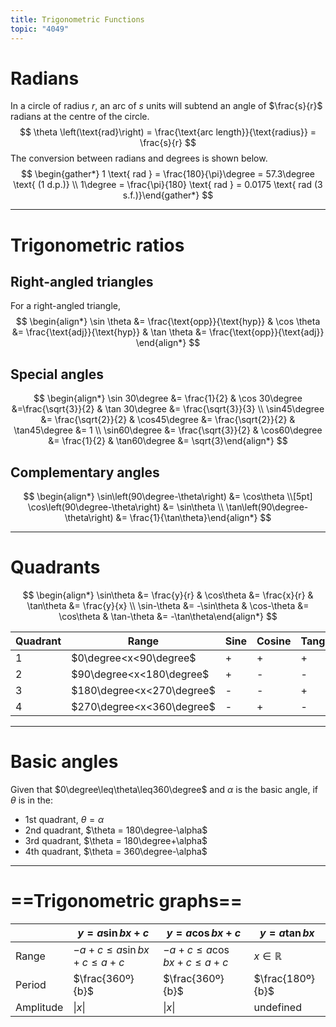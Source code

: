```yaml
---
title: Trigonometric Functions
topic: "4049"
---
```

# Radians
In a circle of radius $r$, an arc of $s$ units will subtend an angle of $\frac{s}{r}$ radians at the centre of the circle.
$$ 
\theta \left(\text{rad}\right) = \frac{\text{arc length}}{\text{radius}} = \frac{s}{r} 
$$
The conversion between radians and degrees is shown below.
$$ 
\begin{gather*} 1 \text{ rad } = \frac{180}{\pi}\degree = 57.3\degree \text{ (1 d.p.)} \\ 1\degree = \frac{\pi}{180} \text{ rad } = 0.0175 \text{ rad (3 s.f.)}\end{gather*} 
$$

---
# Trigonometric ratios
## Right-angled triangles
For a right-angled triangle,
$$ 
\begin{align*} \sin \theta &= \frac{\text{opp}}{\text{hyp}} & \cos \theta &= \frac{\text{adj}}{\text{hyp}} & \tan \theta &= \frac{\text{opp}}{\text{adj}} \end{align*} 
$$

## Special angles
$$ 
\begin{align*} \sin 30\degree &= \frac{1}{2} & \cos 30\degree &=\frac{\sqrt{3}}{2} & \tan 30\degree &= \frac{\sqrt{3}}{3} \\ \sin45\degree &= \frac{\sqrt{2}}{2} & \cos45\degree &= \frac{\sqrt{2}}{2} & \tan45\degree &= 1 \\ \sin60\degree &= \frac{\sqrt{3}}{2} & \cos60\degree &= \frac{1}{2} & \tan60\degree &= \sqrt{3}\end{align*} 
$$
## Complementary angles
$$ 
\begin{align*} \sin\left(90\degree-\theta\right) &= \cos\theta \\[5pt] \cos\left(90\degree-\theta\right) &= \sin\theta \\ \tan\left(90\degree-\theta\right) &= \frac{1}{\tan\theta}\end{align*} 
$$

---
# Quadrants
$$ 
\begin{align*} \sin\theta &= \frac{y}{r} & \cos\theta &= \frac{x}{r} & \tan\theta &= \frac{y}{x} \\ \sin-\theta &= -\sin\theta & \cos-\theta &= \cos\theta & \tan-\theta &= -\tan\theta\end{align*} 
$$

| Quadrant | Range                     | Sine | Cosine | Tangent |     
| -------- | ------------------------- | ---- | ------ | ------- | 
| 1        | $0\degree<x<90\degree$    | +    | +      | +       |     
| 2        | $90\degree<x<180\degree$  | +    | -      | -       |     
| 3        | $180\degree<x<270\degree$ | -    | -      | +       |     
| 4        | $270\degree<x<360\degree$ | -    | +      | -       |     

---
# Basic angles
Given that $0\degree\leq\theta\leq360\degree$ and $\alpha$ is the basic angle, if $\theta$ is in the:
- 1st quadrant, $\theta = \alpha$
- 2nd quadrant, $\theta = 180\degree-\alpha$
- 3rd quadrant, $\theta = 180\degree+\alpha$
- 4th quadrant, $\theta = 360\degree-\alpha$

---
# ==Trigonometric graphs==

|           | $y = a \sin bx+c$              | $y = a\cos bx+c$               | $y = a\tan bx$   |
| --------- | ------------------------------ | ------------------------------ | ---------------- |
| Range     | $-a+c\leq a\sin bx+c \leq a+c$ | $-a+c\leq a\cos bx+c \leq a+c$ | $x\in\mathbb{R}$ |
| Period    | $\frac{360º}{b}$               | $\frac{360º}{b}$               | $\frac{180º}{b}$ |
| Amplitude | $\lvert x\rvert$               | $\lvert x\rvert$               | undefined        |

